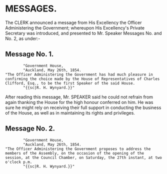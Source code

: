 # MESSAGES.

The CLERK announced a message from His Excellency the Officer Administering the Government; whereupon His Excellency's Private Secretary was introduced, and presented to Mr. Speaker Messages No. and No. 2, as under:-

## Message No. 1.
            "Government House,
            "Auckland, May 26th, 1854.
    "The Officer Administering the Government has had much pleasure in confirming the choice made by the House of Representatives of Charles Clifford, Esq., to be the first Speaker of the said House.
            "{{sc|R. H. Wynyard.}}"

After reading this message, Mr. SPEAKER said he could not refrain from again thanking the House for the high honour conferred on him. He was sure he might rely on receiving their full support in conducting the business of the House, as well as in maintaining its rights and privileges.
<!--4-->
## Message No. 2.

            "Government House,
            "Auckland, May 26th, 1854.
    "The Officer Administering the Government proposes to address the members of the Assembly, on the occasion of the opening of the session, at the Council Chamber, on Saturday, the 27th instant, at two o'clock p.m.
            "{{sc|R. H. Wynyard.}}"